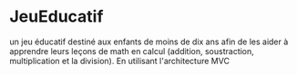# JeuEducatif
un jeu éducatif destiné aux enfants de moins de dix ans afin de les aider à apprendre leurs leçons de math en calcul (addition, soustraction, multiplication et la division). En utilisant l'architecture MVC
